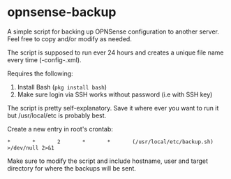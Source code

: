 # opnsense-backup
A simple script for backing up OPNSense configuration to another server. Feel free to copy and/or modify as needed. 

The script is supposed to run ever 24 hours and creates a unique file name every time (<hostname>-config-<date>.xml). 

Requires the following: 

1. Install Bash (```pkg install bash```)
2. Make sure login via SSH works without password (i.e with SSH key)

The script is pretty self-explanatory.  Save it where ever you want to run it but /usr/local/etc is probably best. 

Create a new entry in root's crontab: 

```*       *       2       *       *       (/usr/local/etc/backup.sh) >/dev/null 2>&1```

Make sure to modify the script and include hostname, user and target directory for where the backups will be sent. 

